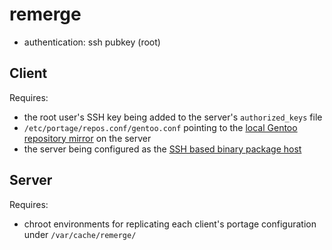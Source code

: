 # remerge

* authentication: ssh pubkey (root)

## Client

Requires:
* the root user's SSH key being added to the server's `authorized_keys` file
* `/etc/portage/repos.conf/gentoo.conf` pointing to the [local Gentoo repository mirror](https://wiki.gentoo.org/wiki/Local_Mirror) on the server
* the server being configured as the [SSH based binary package host](https://wiki.gentoo.org/wiki/Binary_package_guide#SSH_binary_package_host)

## Server

Requires:
* chroot environments for replicating each client's portage configuration under `/var/cache/remerge/`
